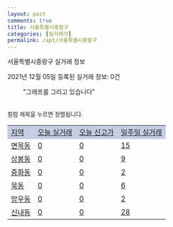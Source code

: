 ```yaml
---
layout: post
comments: true
title: 서울특별시중랑구
categories: [실거래가]
permalink: /apt/서울특별시중랑구
---
```


서울특별시중랑구 실거래 정보

2021년 12월 05일 등록된 실거래 정보: 0건

<!--<script async src="https://pagead2.googlesyndication.com/pagead/js/adsbygoogle.js?client=ca-pub-3485438051770037"
 crossorigin="anonymous"></script>-->

<script type="text/javascript">
  google.charts.load('current', {'packages':['corechart']});
  google.charts.setOnLoadCallback(drawChart);

  function drawChart() {
    var data = google.visualization.arrayToDataTable([['거래일', '매매', '전월세', '전매'], ['21-01', 177, 324, 0], ['21-02', 163, 278, 0], ['21-03', 172, 325, 0], ['21-04', 115, 245, 0], ['21-05', 167, 284, 0], ['21-06', 182, 350, 1], ['21-07', 200, 303, 0], ['21-08', 158, 468, 0], ['21-09', 105, 229, 0], ['21-10', 71, 332, 0], ['21-11', 22, 200, 0], ['21-12', 0, 20, 0]]);

    var options = {
      title: '최근 1년간 유형별 거래량 추이',
      legend: { position: 'bottom' }
    };

    setTimeout(function() {
        var chart = new google.visualization.LineChart(document.getElementById('columnchart_material'));
        chart.draw(data, (options));
        document.getElementById('loading').style.display = 'none';
        var dayLabel = (new Date()).getDay();
        if (dayLabel < 2) {
            sorttable.innerSortFunction.apply(document.getElementById('week'), []);
            sorttable.innerSortFunction.apply(document.getElementById('week'), []);        
        }
        else {
            sorttable.innerSortFunction.apply(document.getElementById('today'), []);
            sorttable.innerSortFunction.apply(document.getElementById('today'), []);
        }
    }, 200);

  }
</script>

<div id="loading" style="z-index:20; display: block; margin-left: 35px">"그래프를 그리고 있습니다"</div>
<div id="columnchart_material" style="width: 95%; margin-left: -35px; display: block"></div>
<!--<div style="width: 95%; margin-left: -35px; display: block">
      <script async src="https://pagead2.googlesyndication.com/pagead/js/adsbygoogle.js?client=ca-pub-3485438051770037"
          crossorigin="anonymous"></script>
      <ins class="adsbygoogle"
          style="display:block"
          data-ad-format="fluid"
          data-ad-layout-key="-fb+5w+4e-db+86"
          data-ad-client="ca-pub-3485438051770037"
          data-ad-slot="1827090281"></ins>
      <script>
          (adsbygoogle = window.adsbygoogle || []).push({});
      </script>
</div>-->
<br>

<font size='small' style='font-size: small;'>컬럼 제목을 누르면 정렬됩니다.</font>
<table class="sortable">
  <tr style='background-color: rgba(114, 132, 186,0.4);'>
    <td id="region"><a href="#">지역</a></td>
    <td id="today"><a href="#">오늘 실거래</a></td>
    <td id="today_new"><a href="#">오늘 신고가</a></td>
    <td id="week"><a href="#">일주일 실거래</a></td>
  </tr>

  
  <tr class="item">
    <td><a href="서울특별시중랑구면목동">면목동</a></td>
    <td><a href="서울특별시중랑구면목동">0</a></td>
    <td><a href="서울특별시중랑구면목동">0</a></td>
    <td><a href="서울특별시중랑구면목동">15</a></td>
  </tr>
    

  <tr class="item">
    <td><a href="서울특별시중랑구상봉동">상봉동</a></td>
    <td><a href="서울특별시중랑구상봉동">0</a></td>
    <td><a href="서울특별시중랑구상봉동">0</a></td>
    <td><a href="서울특별시중랑구상봉동">9</a></td>
  </tr>
    

  <tr class="item">
    <td><a href="서울특별시중랑구중화동">중화동</a></td>
    <td><a href="서울특별시중랑구중화동">0</a></td>
    <td><a href="서울특별시중랑구중화동">0</a></td>
    <td><a href="서울특별시중랑구중화동">2</a></td>
  </tr>
    

  <tr class="item">
    <td><a href="서울특별시중랑구묵동">묵동</a></td>
    <td><a href="서울특별시중랑구묵동">0</a></td>
    <td><a href="서울특별시중랑구묵동">0</a></td>
    <td><a href="서울특별시중랑구묵동">6</a></td>
  </tr>
    

  <tr class="item">
    <td><a href="서울특별시중랑구망우동">망우동</a></td>
    <td><a href="서울특별시중랑구망우동">0</a></td>
    <td><a href="서울특별시중랑구망우동">0</a></td>
    <td><a href="서울특별시중랑구망우동">2</a></td>
  </tr>
    

  <tr class="item">
    <td><a href="서울특별시중랑구신내동">신내동</a></td>
    <td><a href="서울특별시중랑구신내동">0</a></td>
    <td><a href="서울특별시중랑구신내동">0</a></td>
    <td><a href="서울특별시중랑구신내동">28</a></td>
  </tr>
    


</table>


    